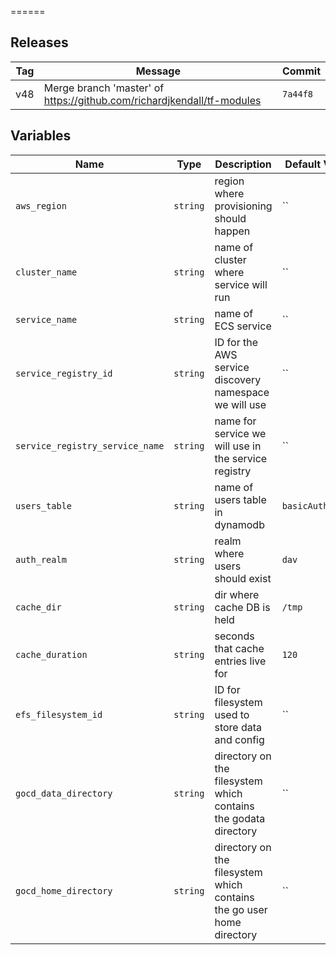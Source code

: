 
======




Releases
------

|Tag | Message | Commit|
--- | --- | ---
v48 | Merge branch 'master' of https://github.com/richardjkendall/tf-modules | `7a44f8`

Variables
------

|Name | Type | Description | Default Value|
--- | --- | --- | ---
`aws_region` | `string` | region where provisioning should happen | ``
`cluster_name` | `string` | name of cluster where service will run | ``
`service_name` | `string` | name of ECS service | ``
`service_registry_id` | `string` | ID for the AWS service discovery namespace we will use | ``
`service_registry_service_name` | `string` | name for service we will use in the service registry | ``
`users_table` | `string` | name of users table in dynamodb | `basicAuthUsers`
`auth_realm` | `string` | realm where users should exist | `dav`
`cache_dir` | `string` | dir where cache DB is held | `/tmp`
`cache_duration` | `string` | seconds that cache entries live for | `120`
`efs_filesystem_id` | `string` | ID for filesystem used to store data and config | ``
`gocd_data_directory` | `string` | directory on the filesystem which contains the godata directory | ``
`gocd_home_directory` | `string` | directory on the filesystem which contains the go user home directory | ``

